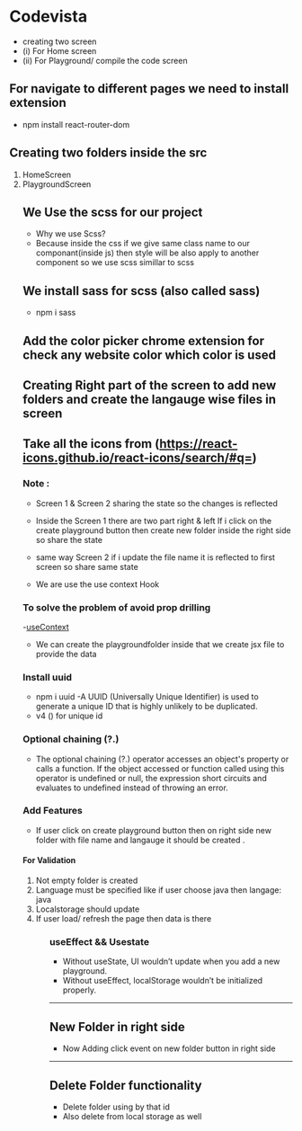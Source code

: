 # Codevista
- creating two screen 
- (i) For Home screen
- (ii) For Playground/ compile the code screen

## For navigate to different pages we need to install extension
- npm install react-router-dom

## Creating two folders inside the src <br/>
<ol>
   <li> HomeScreen </li>
   <li> PlaygroundScreen </li>

## We Use the scss for our project 
- Why we use Scss?
- Because inside the css if we give same class name to our componant(inside js) then style will be also apply to another component so we use scss simillar to scss
## We install sass for scss (also called sass)
- npm i sass
## Add the color picker chrome extension for check any website color which color is used 

## Creating Right part of the screen to add new folders and create the langauge wise files in screen 

## Take all the icons from (https://react-icons.github.io/react-icons/search/#q=)

### Note : 
- Screen 1 & Screen 2 sharing the state  so the changes is reflected 
- Inside the Screen 1 there are two part right & left If i click on the create playground button then create new folder inside the right side so share the state 
- same way Screen 2 if i update the file name it is reflected to first screen  so share same state  

- We are use the use context Hook
###  To solve the problem of avoid prop drilling 
-[useContext](https://www.w3schools.com/react/react_usecontext.asp)

- We can create the playgroundfolder inside that we create jsx file  to provide the data 

### Install uuid 
- npm i uuid
-A UUID (Universally Unique Identifier) is used to generate a unique ID that is highly unlikely to be duplicated.
- v4 () for unique id

### Optional chaining (?.)
- The optional chaining (?.) operator accesses an object's property or calls a function. If the object accessed or function called using this operator is undefined or null, the expression short circuits and evaluates to undefined instead of throwing an error.

### Add Features 
- If user click on create playground button then on right side new folder with file name and langauge it should be created .
#### For Validation 
<ol>
   <li> Not empty folder is created </li>
   <li> Language  must be specified like if user choose java then langage: java</li>
   <li> Localstorage should update </li>
   <li> If user load/ refresh the page then data is there </li>
<ol> 

### useEffect && Usestate 
- Without useState, UI wouldn’t update when you add a new playground.
- Without useEffect, localStorage wouldn’t be initialized properly.

<hr>

## New Folder in right side

- Now Adding click event on new folder button in right side 

<hr>

## Delete Folder functionality
- Delete folder using by that id 
- Also delete from local storage as well

